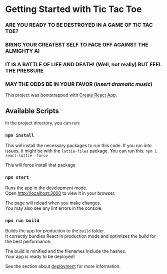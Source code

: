 # Getting Started with Tic Tac Toe
### ARE YOU READY TO BE DESTROYED IN A GAME OF TIC TAC TOE? 
### BRING YOUR GREATEST SELF TO FACE OFF AGAINST THE ALMIGHTY AI
### IT IS A BATTLE OF LIFE AND DEATH! (Well, not really) BUT FEEL THE PRESSURE 
### MAY THE ODDS BE IN YOUR FAVOR (*insert dramatic music*)

This project was bootstrapped with [Create React App](https://github.com/facebook/create-react-app).

## Available Scripts

In the project directory, you can run:

### `npm install` 
This will install the necessary packages to run this code.
If you run into issues, it might be with the `lottie-files` package. You can run this: `npm i react-lottie -force`

This will force install that package

### `npm start`

Runs the app in the development mode.\
Open [http://localhost:3000](http://localhost:3000) to view it in your browser.

The page will reload when you make changes.\
You may also see any lint errors in the console.

### `npm run build`

Builds the app for production to the `build` folder.\
It correctly bundles React in production mode and optimizes the build for the best performance.

The build is minified and the filenames include the hashes.\
Your app is ready to be deployed!

See the section about [deployment](https://facebook.github.io/create-react-app/docs/deployment) for more information.
